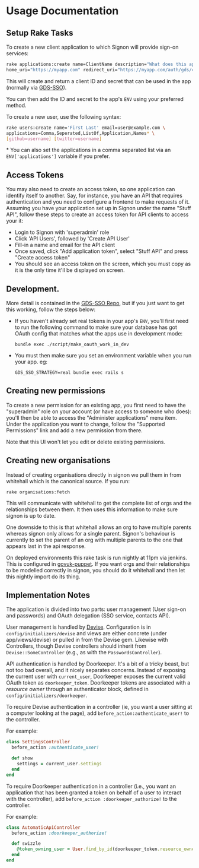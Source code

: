 # Usage Documentation

## Setup Rake Tasks

To create a new client application to which Signon will provide sign-on services:

```sh
rake applications:create name=ClientName description="What does this app do" \
home_uri="https://myapp.com" redirect_uri="https://myapp.com/auth/gds/callback"
```

This will create and return a client ID and secret that can be used in the app
(normally via [GDS-SSO](http://github.com/alphagov/gds-sso)).

You can then add the ID and secret to the app's `ENV` using your preferred
method.

To create a new user, use the following syntax:

```sh
rake users:create name='First Last' email=user@example.com \
applications=Comma,Seperated,ListOf,Application,Names* \
[github=username] [twitter=username]
```

\* You can also set the applications in a comma separated list via an
`ENV['applications']` variable if you prefer.

## Access Tokens

You may also need to create an access token, so one application can identify
itself to another. Say, for instance, you have an API that requires
authentication and you need to configure a frontend to make requests of it.
Assuming you have your application set up in Signon under the name
"Stuff API", follow these steps to create an access token for API clients
to access your it:

* Login to Signon with 'superadmin' role
* Click 'API Users', followed by 'Create API User'
* Fill-in a name and email for the API client
* Once saved, click "Add application token", select "Stuff API" and press
  "Create access token"
* You should see an access token on the screen, which you must copy as it
  is the only time it'll be displayed on screen.

## Development.

More detail is contained in the
[GDS-SSO Repo](https://github.com/alphagov/gds-sso#use-in-development-mode), but
if you just want to get this working, follow the steps below:

* If you haven't already set real tokens in your app's `ENV`, you'll first need
  to run the following command to make sure your database has got
  OAuth config that matches what the apps use in development mode:

  ```
  bundle exec ./script/make_oauth_work_in_dev
  ```
* You must then make sure you set an environment variable when you run your
  app. eg:

  ```
  GDS_SSO_STRATEGY=real bundle exec rails s
  ```

## Creating new permissions

To create a new permission for an existing app, you first need to have the
"superadmin" role on your account (or have access to someone who does): you'll
then be able to access the "Administer applications" menu item. Under the
application you want to change, follow the "Supported Permissions" link and add
a new permission from there.

Note that this UI won't let you edit or delete existing permissions.

## Creating new organisations

Instead of creating organisations directly in signon we pull them in from
whitehall which is the canonical source.  If you run:

    rake organisations:fetch

This will communicate with whitehall to get the complete list of orgs and
the relationships between them.  It then uses this information to make sure
signon is up to date.

One downside to this is that whitehall allows an org to have multiple parents
whereas signon only allows for a single parent.  Signon's behaviour is
currently to set the parent of an org with multiple parents to the one that
appears last in the api response.

On deployed environments this rake task is run nightly at 11pm via jenkins.
This is configured in [govuk-puppet](https://github.com/alphagov/govuk-puppet).
If you want orgs and their relationships to be modelled correctly in signon,
you should do it whitehall and then let this nightly import do its thing.

## Implementation Notes

The application is divided into two parts: user management (User sign-on and
passwords) and OAuth delegation (SSO service, contacts API).

User management is handled by
[Devise](https://github.com/plataformatec/devise). Configuration is in
`config/initializers/devise` and views are either concrete (under
app/views/devise) or pulled in from the Devise gem. Likewise with Controllers,
though Devise controllers should inherit from `Devise::SomeController` (e.g., as
with the `PasswordsController`).

API authentication is handled by Doorkeeper. It's a bit of a tricky beast, but
not too bad overall, and it nicely separates concerns. Instead of exposing the
current user with `current_user`, Doorkeeper exposes the current valid OAuth
token as `doorkeeper_token`. Doorkeeper tokens are associated with a *resource
owner* through an authenticator block, defined in
`config/initializers/doorkeeper`.

To require Devise authentication in a controller (ie, you want a user sitting at
a computer looking at the page), add `before_action:authenticate_user!` to the
controller.

For example:

```ruby
class SettingsController
  before_action :authenticate_user!

  def show
    settings = current_user.settings
  end
end
```

To require Doorkeeper authentication in a controller (i.e., you want an
application that has been granted a token on behalf of a user to interact with
the controller), add `before_action :doorkeeper_authorize!` to the controller.

For example:

```ruby
class AutomaticApiController
  before_action :doorkeeper_authorize!

  def swizzle
    @token_owning_user = User.find_by_id(doorkeeper_token.resource_owner_id)
  end
end
```
